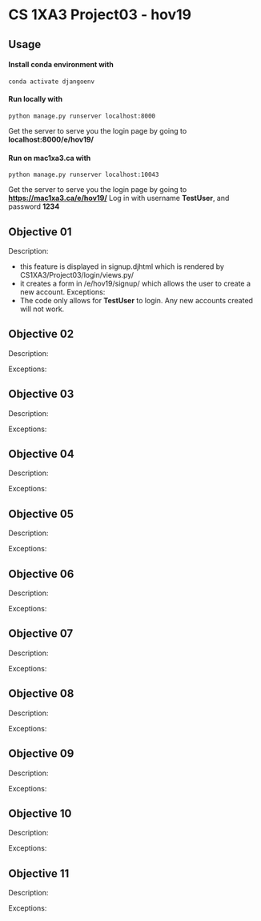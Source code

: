 # CS 1XA3 Project03 - hov19
## Usage
#### Install conda environment with
`conda activate djangoenv`

#### Run locally with
`python manage.py runserver localhost:8000`

Get the server to serve you the login page by going to **localhost:8000/e/hov19/**
#### Run on mac1xa3.ca with
`python manage.py runserver localhost:10043`

Get the server to serve you the login page by going to **https://mac1xa3.ca/e/hov19/**
Log in with username **TestUser**, and password **1234**
## Objective 01
Description:
- this feature is displayed in signup.djhtml which is rendered by
CS1XA3/Project03/login/views.py/
- it creates a form in /e/hov19/signup/ which allows the user to create a new account.
Exceptions:
- The code only allows for **TestUser** to login. Any new accounts created will not work.
## Objective 02
Description:

Exceptions:
## Objective 03
Description:

Exceptions:
## Objective 04
Description:

Exceptions:
## Objective 05
Description:

Exceptions:
## Objective 06
Description:

Exceptions:
## Objective 07
Description:

Exceptions:
## Objective 08
Description:

Exceptions:
## Objective 09
Description:

Exceptions:
## Objective 10
Description:

Exceptions:
## Objective 11
Description:

Exceptions:
